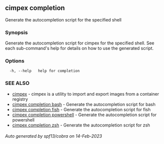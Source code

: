 ## cimpex completion

Generate the autocompletion script for the specified shell

### Synopsis

Generate the autocompletion script for cimpex for the specified shell.
See each sub-command's help for details on how to use the generated script.


### Options

```
  -h, --help   help for completion
```

### SEE ALSO

* [cimpex](cimpex.md)	 - cimpex is a utility to import and export images from a container registry
* [cimpex completion bash](cimpex_completion_bash.md)	 - Generate the autocompletion script for bash
* [cimpex completion fish](cimpex_completion_fish.md)	 - Generate the autocompletion script for fish
* [cimpex completion powershell](cimpex_completion_powershell.md)	 - Generate the autocompletion script for powershell
* [cimpex completion zsh](cimpex_completion_zsh.md)	 - Generate the autocompletion script for zsh

###### Auto generated by spf13/cobra on 14-Feb-2023
